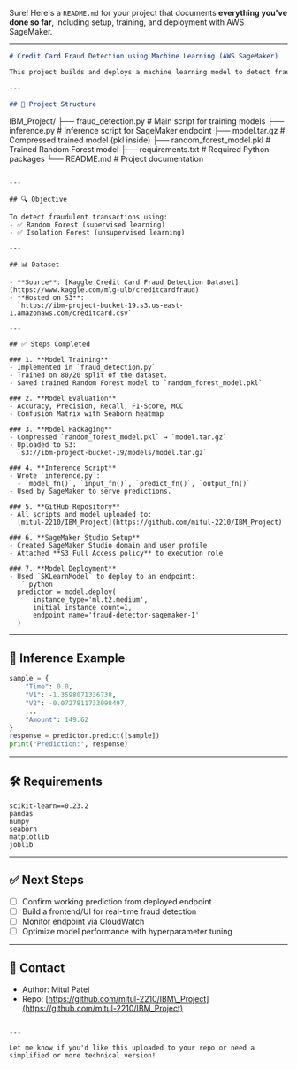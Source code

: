 Sure! Here's a `README.md` for your project that documents **everything you've done so far**, including setup, training, and deployment with AWS SageMaker.

---

```markdown
# Credit Card Fraud Detection using Machine Learning (AWS SageMaker)

This project builds and deploys a machine learning model to detect fraudulent credit card transactions using AWS SageMaker.

---

## 📂 Project Structure

```

IBM\_Project/
├── fraud\_detection.py         # Main script for training models
├── inference.py               # Inference script for SageMaker endpoint
├── model.tar.gz               # Compressed trained model (pkl inside)
├── random\_forest\_model.pkl    # Trained Random Forest model
├── requirements.txt           # Required Python packages
└── README.md                  # Project documentation

````

---

## 🔍 Objective

To detect fraudulent transactions using:
- ✅ Random Forest (supervised learning)
- ✅ Isolation Forest (unsupervised learning)

---

## 📊 Dataset

- **Source**: [Kaggle Credit Card Fraud Detection Dataset](https://www.kaggle.com/mlg-ulb/creditcardfraud)
- **Hosted on S3**:  
  `https://ibm-project-bucket-19.s3.us-east-1.amazonaws.com/creditcard.csv`

---

## ✅ Steps Completed

### 1. **Model Training**
- Implemented in `fraud_detection.py`
- Trained on 80/20 split of the dataset.
- Saved trained Random Forest model to `random_forest_model.pkl`

### 2. **Model Evaluation**
- Accuracy, Precision, Recall, F1-Score, MCC
- Confusion Matrix with Seaborn heatmap

### 3. **Model Packaging**
- Compressed `random_forest_model.pkl` → `model.tar.gz`
- Uploaded to S3:  
  `s3://ibm-project-bucket-19/models/model.tar.gz`

### 4. **Inference Script**
- Wrote `inference.py`:
  - `model_fn()`, `input_fn()`, `predict_fn()`, `output_fn()`
- Used by SageMaker to serve predictions.

### 5. **GitHub Repository**
- All scripts and model uploaded to:  
  [mitul-2210/IBM_Project](https://github.com/mitul-2210/IBM_Project)

### 6. **SageMaker Studio Setup**
- Created SageMaker Studio domain and user profile
- Attached **S3 Full Access policy** to execution role

### 7. **Model Deployment**
- Used `SKLearnModel` to deploy to an endpoint:
  ```python
  predictor = model.deploy(
      instance_type='ml.t2.medium',
      initial_instance_count=1,
      endpoint_name='fraud-detector-sagemaker-1'
  )
````

---

## 🔎 Inference Example

```python
sample = {
    "Time": 0.0,
    "V1": -1.3598071336738,
    "V2": -0.0727811733098497,
    ...
    "Amount": 149.62
}
response = predictor.predict([sample])
print("Prediction:", response)
```

---

## 🛠 Requirements

```
scikit-learn==0.23.2
pandas
numpy
seaborn
matplotlib
joblib
```

---

## ✅ Next Steps

* [ ] Confirm working prediction from deployed endpoint
* [ ] Build a frontend/UI for real-time fraud detection
* [ ] Monitor endpoint via CloudWatch
* [ ] Optimize model performance with hyperparameter tuning

---

## 📧 Contact

* Author: Mitul Patel
* Repo: [https://github.com/mitul-2210/IBM\_Project](https://github.com/mitul-2210/IBM_Project)

```

---

Let me know if you'd like this uploaded to your repo or need a simplified or more technical version!
```

